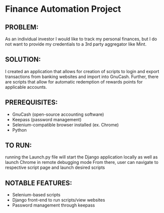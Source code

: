 # Finance Automation Project

## PROBLEM:

As an individual investor I would like to track my personal finances, but I do not want to provide my credentials to a 3rd party aggregator like Mint.

## SOLUTION:

I created an application that allows for creation of scripts to login and export transactions from banking websites and import into GnuCash. Further, there are scripts that allow for automatic redemption of rewards points for applicable accounts.

## PREREQUISITES:

- GnuCash (open-source accounting software)
- Keepass (password management)
- Selenium-compatible browser installed (ex. Chrome)
- Python

## TO RUN:

running the Launch.py file will start the Django application locally as well as launch Chrome in remote debugging mode
From there, user can navigate to respective script page and launch desired scripts

## NOTABLE FEATURES:

- Selenium-based scripts
- Django front-end to run scripts/view websites
- Password management through keepass